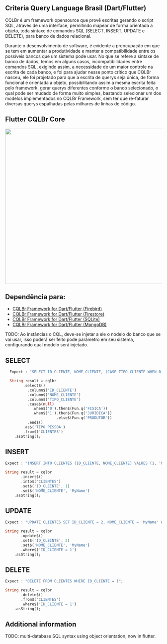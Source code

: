 ## Criteria Query Language Brasil (Dart/Flutter)

CQLBr é um framework opensource que provê escritas gerando o script SQL, através de uma interface, permitindo mapear de forma orientada a objeto, toda sintaxe de comandos SQL (SELECT, INSERT, UPDATE e DELETE), para banco de dados relacional.

Durante o desenvolvimento de software, é evidente a preocupação em que se tem em aumentar a produtividade e manter a compatibilidade entre os possíveis bancos que um sistema pode usar. No que se refere a sintaxe de banco de dados, temos em alguns casos, incompatibilidades entre comandos SQL, exigindo assim, a necessidade de um maior controle na escrita de cada banco, e foi para ajudar nesse ponto crítico que CQLBr nasceu, ele foi projetado para que a escrita de querys seja única, de forma funcional e orientada a objeto, possibilitando assim a mesma escrita feita pelo framework, gerar querys diferentes conforme o banco selecionado, o qual pode ser mudado de forma muito simples, bastando selecionar um dos modelos implementados no CQLBr Framework, sem ter que re-faturar diversas querys espalhadas pelas milhares de linhas de código.

## Flutter CQLBr Core

<img src="https://www.isaquepinheiro.com.br/projetos/cqlbr-framework-for-delphilazarus-65199.png" width="1280" height="500">

## Dependência para:

- [CQLBr Framework for Dart/Flutter (Firebird)](https://github.com/isaquepinheiro/flutter_cqlbr_firebird)
- [CQLBr Framework for Dart/Flutter (Firestore)](https://github.com/isaquepinheiro/flutter_cqlbr_firestore)
- [CQLBr Framework for Dart/Flutter (SQLite)](https://github.com/isaquepinheiro/flutter_cqlbr_sqlite)
- [CQLBr Framework for Dart/Flutter (MongoDB)](https://github.com/isaquepinheiro/flutter_cqlbr_mongodb)


TODO: Ao instâncias o CQL, deve-se injetar a ele o nodelo do banco que se vai usar, isso poderá ser feito pode parâmetro em seu sistema, configurando qual modelo será injetado.

## SELECT

```dart
  Expect : "SELECT ID_CLIENTE, NOME_CLIENTE, (CASE TIPO_CLIENTE WHEN 0 THEN 'FISICA' WHEN 1 THEN 'JURIDICA' ELSE 'PRODUTOR' END) AS TIPO_PESSOA FROM CLIENTES");

  String result = cqlbr
        .select$()
          .column$('ID_CLIENTE')
          .column$('NOME_CLIENTE')
          .column$('TIPO_CLIENTE')
          .case$(null)
            .when$('0').then$(Fun.q('FISICA'))
            .when$('1').then$(Fun.q('JURIDICA'))
                       .else$(Fun.q('PRODUTOR'))
          .end$()
        .as$('TIPO_PESSOA')
        .from$('CLIENTES')
    .asString();
```

## INSERT

```dart
Expect : "INSERT INTO CLIENTES (ID_CLIENTE, NOME_CLIENTE) VALUES (1, 'MyName')";

String result = cqlbr
       .insert$()
       .into$('CLIENTES')
       .set$('ID_CLEINTE', 1)
       .set$('NOME_CLIENTE', 'MyName')
    .asString();
```

## UPDATE

```dart
Expect : "UPDATE CLIENTES SET ID_CLIENTE = 2, NOME_CLIENTE = 'MyName' WHERE ID_CLIENTE = 1";

String result = cqlbr
       .update$()
       .set$('ID_CLEINTE', 2)
       .set$('NOME_CLIENTE', 'MyName')
       .where$('ID_CLIENTE = 1')
    .asString();
```

## DELETE

```dart
Expect : "DELETE FROM CLIENTES WHERE ID_CLIENTE = 1";

String result = cqlbr
       .delete$()
       .from$('CLIENTES') 
       .where$('ID_CLIENTE = 1')
    .asString();
```

## Additional information

TODO: multi-database SQL syntax using object orientation, now in flutter.